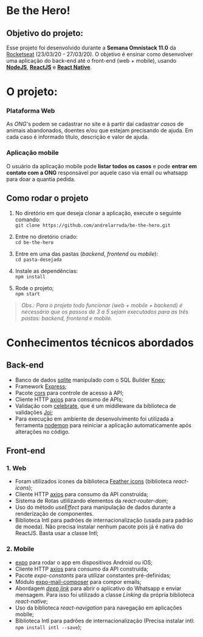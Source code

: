 # Be the Hero!


## Objetivo do projeto:
Esse projeto foi desenvolvido durante a **Semana Omnistack 11.0** da [Rocketseat](https://rocketseat.com.br/) (23/03/20 - 27/03/20). O objetivo é ensinar como desenvolver uma aplicação do back-end até o front-end (web + mobile), usando **[NodeJS](https://nodejs.org/en/)**, **[ReactJS](https://reactjs.org/)** e **[React Native](https://reactnative.dev/)**.

# O projeto:
  ### **Plataforma Web**
As *ONG*'s podem se cadastrar no site e à partir daí cadastrar *casos* de animais abandonados, doentes e/ou que estejam precisando de ajuda. Em cada caso é informado título, descrição e valor de ajuda.

  ### **Aplicação mobile**
O usuário da aplicação mobile pode **listar todos os casos** e pode **entrar em contato com a ONG** responsável por aquele caso via email ou whatsapp para doar a quantia pedida.

## Como rodar o projeto
1. No diretório em que deseja clonar a aplicação, execute o seguinte comando:    
  `git clone https://github.com/andrelarruda/be-the-hero.git`

2. Entre no diretório criado:  
  `cd be-the-hero`

3. Entre em uma das pastas (*backend*, *frontend* ou *mobile*):  
  `cd pasta-desejada`

4. Instale as dependências:  
  `npm install`

5. Rode o projeto;  
  `npm start`

> *Obs.: Para o projeto todo funcionar (web + mobile + backend) é necessário que os passos de 3 a 5 sejam executados para as três pastas: backend, frontend e mobile.*


# Conhecimentos técnicos abordados

## Back-end
* Banco de dados [sqlite](http://sqlite.org/index.html) manipulado com o SQL Builder [Knex](http://knexjs.org/);
* Framework [Express](https://expressjs.com/);
* Pacote [cors](https://www.npmjs.com/package/cors) para controle de acesso à API;
* Cliente HTTP [axios](https://github.com/axios/axios) para consumo de APIs;
* Validação com [celebrate](https://github.com/arb/celebrate), que é um middleware da biblioteca de validações [Joi](https://github.com/hapijs/joi);
* Para execução em ambiente de desenvolvimento foi utilizada a ferramenta [nodemon](https://www.npmjs.com/package/nodemon) para reiniciar a aplicação automaticamente após alterações no código.

## Front-end
### **1. Web**
* Foram utilizados ícones da biblioteca [Feather icons](http://feathericons.com) (biblioteca *react-icons*);
* Cliente HTTP [axios](https://github.com/axios/axios) para consumo da API construída;
* Sistema de Rotas utlilizando elementos da *react-router-dom*;
* Uso do método *useEffect* para manipulação de dados durante a renderização de componentes.
* Biblioteca Intl para padrões de internacionalização (usada para padrão de moeda). Não precisa instalar nenhum pacote pois já é nativa do ReactJS. Basta usar a classe Intl;

### **2. Mobile**
* [expo](https://expo.io/) para rodar o app em dispositivos Android ou iOS;
* Cliente HTTP [axios](https://github.com/axios/axios) para consumo da API construída;
* Pacote *expo-constants* para utilizar constantes pré-definidas;
* Módulo [expo-mail-composer](https://docs.expo.io/versions/latest/sdk/mail-composer/) para compor emails;
* Abordagem [*deep link*](https://medium.com/@JohnCalistro/o-que-%C3%A9-deep-linking-d0208d746874) para abrir o aplicativo do Whatsapp e enviar mensagem. Para isso foi utilizado a classe *Linking* da própria biblioteca *react-native*;
* Uso da biblioteca *react-navigation* para navegação em aplicações mobile;
* Biblioteca Intl para padrões de internacionalização (Precisa instalar intl: `npm install intl --save`);